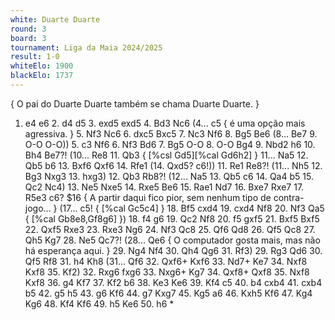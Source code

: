 ```yaml
---
white: Duarte Duarte
round: 3
board: 3
tournament: Liga da Maia 2024/2025
result: 1-0
whiteElo: 1900
blackElo: 1737
---
```


{ O pai do Duarte Duarte também se chama Duarte Duarte. }
1. e4 e6 2. d4 d5 3. exd5 exd5 4. Bd3 Nc6 (4... c5 { é uma opção mais agressiva. } 5. Nf3 Nc6 6. dxc5 Bxc5 7. Nc3 Nf6 8. Bg5 Be6 (8... Be7 9. O-O O-O)) 5. c3 Nf6 6. Nf3 Bd6 7. Bg5 O-O 8. O-O Bg4 9. Nbd2 h6 10. Bh4 Be7?! (10... Re8 11. Qb3 { [%csl Gd5][%cal Gd6h2] } 11... Na5 12. Qb5 b6 13. Bxf6 Qxf6 14. Rfe1 (14. Qxd5? c6!)) 11. Re1 Re8?! (11... Nh5 12. Bg3 Nxg3 13. hxg3) 12. Qb3 Rb8?! (12... Na5 13. Qb5 c6 14. Qa4 b5 15. Qc2 Nc4) 13. Ne5 Nxe5 14. Rxe5 Be6 15. Rae1 Nd7 16. Bxe7 Rxe7 17. R5e3 c6? $16 { A partir daqui fico pior, sem nenhum tipo de contra-jogo... } (17... c5! { [%cal Gc5c4] } 18. Bf5 cxd4 19. cxd4 Nf8 20. Nf3 Qa5 { [%cal Gb8e8,Gf8g6] }) 18. f4 g6 19. Qc2 Nf8 20. f5 gxf5 21. Bxf5 Bxf5 22. Qxf5 Rxe3 23. Rxe3 Ng6 24. Nf3 Qc8 25. Qf6 Qd8 26. Qf5 Qc8 27. Qh5 Kg7 28. Ne5 Qc7?! (28... Qe6 { O computador gosta mais, mas não há esperança aqui. } 29. Ng4 Nf4 30. Qh4 Qg6 31. Rf3) 29. Rg3 Qd6 30. Qf5 Rf8 31. h4 Kh8 (31... Qf6 32. Qxf6+ Kxf6 33. Nd7+ Ke7 34. Nxf8 Kxf8 35. Kf2) 32. Rxg6 fxg6 33. Nxg6+ Kg7 34. Qxf8+ Qxf8 35. Nxf8 Kxf8 36. g4 Kf7 37. Kf2 b6 38. Ke3 Ke6 39. Kf4 c5 40. b4 cxb4 41. cxb4 b5 42. g5 h5 43. g6 Kf6 44. g7 Kxg7 45. Kg5 a6 46. Kxh5 Kf6 47. Kg4 Kg6 48. Kf4 Kf6 49. h5 Ke6 50. h6 *

